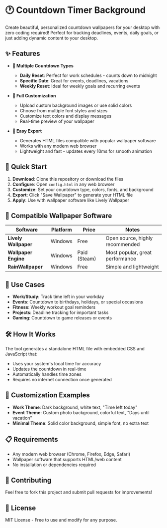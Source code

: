 # 🕐 Countdown Timer Background

Create beautiful, personalized countdown wallpapers for your desktop with zero coding required! Perfect for tracking deadlines, events, daily goals, or just adding dynamic content to your desktop.

## ✨ Features

- **🎯 Multiple Countdown Types**
  - **Daily Reset**: Perfect for work schedules - counts down to midnight
  - **Specific Date**: Great for events, deadlines, vacations
  - **Weekly Reset**: Ideal for weekly goals and recurring events

- **🎨 Full Customization**
  - Upload custom background images or use solid colors
  - Choose from multiple font styles and sizes
  - Customize text colors and display messages
  - Real-time preview of your wallpaper

- **💾 Easy Export**
  - Generates HTML files compatible with popular wallpaper software
  - Works with any modern web browser
  - Lightweight and fast - updates every 10ms for smooth animation

## 🚀 Quick Start

1. **Download**: Clone this repository or download the files
2. **Configure**: Open `config.html` in any web browser
3. **Customize**: Set your countdown type, colors, fonts, and background
4. **Export**: Click "Save Wallpaper" to generate your HTML file
5. **Apply**: Use with wallpaper software like Lively Wallpaper

## 📱 Compatible Wallpaper Software

| Software | Platform | Price | Notes |
|----------|----------|-------|--------|
| **Lively Wallpaper** | Windows | Free | Open source, highly recommended |
| **Wallpaper Engine** | Windows | Paid (Steam) | Most popular, great performance |
| **RainWallpaper** | Windows | Free | Simple and lightweight |

## 🎯 Use Cases

- **Work/Study**: Track time left in your workday
- **Events**: Countdown to birthdays, holidays, or special occasions
- **Fitness**: Weekly workout goal reminders
- **Projects**: Deadline tracking for important tasks
- **Gaming**: Countdown to game releases or events

## 🛠️ How It Works

The tool generates a standalone HTML file with embedded CSS and JavaScript that:
- Uses your system's local time for accuracy
- Updates the countdown in real-time
- Automatically handles time zones
- Requires no internet connection once generated

## 🎨 Customization Examples

- **Work Theme**: Dark background, white text, "Time left today"
- **Event Theme**: Custom photo background, colorful text, "Days until vacation"
- **Minimal Theme**: Solid color background, simple font, no extra text

## 📋 Requirements

- Any modern web browser (Chrome, Firefox, Edge, Safari)
- Wallpaper software that supports HTML/web content
- No installation or dependencies required

## 🤝 Contributing

Feel free to fork this project and submit pull requests for improvements!

## 📄 License

MIT License - Free to use and modify for any purpose.
